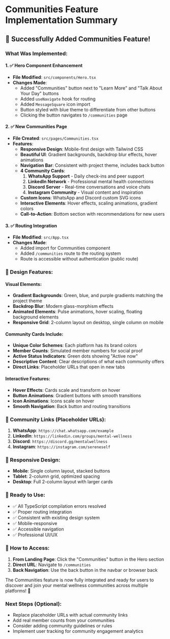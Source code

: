 # Communities Feature Implementation Summary

## 🎉 **Successfully Added Communities Feature!**

### **What Was Implemented:**

#### **1. ✅ Hero Component Enhancement**

- **File Modified**: `src/components/Hero.tsx`
- **Changes Made**:
  - Added "Communities" button next to "Learn More" and "Talk About Your Day" buttons
  - Added `useNavigate` hook for routing
  - Added `MessageSquare` icon import
  - Button styled with blue theme to differentiate from other buttons
  - Clicking the button navigates to `/communities` page

#### **2. ✅ New Communities Page**

- **File Created**: `src/pages/Communities.tsx`
- **Features**:
  - **Responsive Design**: Mobile-first design with Tailwind CSS
  - **Beautiful UI**: Gradient backgrounds, backdrop blur effects, hover animations
  - **Navigation Bar**: Consistent with project theme, includes back button
  - **4 Community Cards**:
    1. **WhatsApp Support** - Daily check-ins and peer support
    2. **LinkedIn Network** - Professional mental health connections
    3. **Discord Server** - Real-time conversations and voice chats
    4. **Instagram Community** - Visual content and inspiration
  - **Custom Icons**: WhatsApp and Discord custom SVG icons
  - **Interactive Elements**: Hover effects, scaling animations, gradient colors
  - **Call-to-Action**: Bottom section with recommendations for new users

#### **3. ✅ Routing Integration**

- **File Modified**: `src/App.tsx`
- **Changes Made**:
  - Added import for Communities component
  - Added `/communities` route to the routing system
  - Route is accessible without authentication (public route)

### **🎨 Design Features:**

#### **Visual Elements:**

- **Gradient Backgrounds**: Green, blue, and purple gradients matching the project theme
- **Backdrop Blur**: Modern glass-morphism effects
- **Animated Elements**: Pulse animations, hover scaling, floating background elements
- **Responsive Grid**: 2-column layout on desktop, single column on mobile

#### **Community Cards Include:**

- **Unique Color Schemes**: Each platform has its brand colors
- **Member Counts**: Simulated member numbers for social proof
- **Active Status Indicators**: Green dots showing "Active now"
- **Descriptive Content**: Clear descriptions of what each community offers
- **Direct Links**: Placeholder URLs that open in new tabs

#### **Interactive Features:**

- **Hover Effects**: Cards scale and transform on hover
- **Button Animations**: Gradient buttons with smooth transitions
- **Icon Animations**: Icons scale on hover
- **Smooth Navigation**: Back button and routing transitions

### **🔗 Community Links (Placeholder URLs):**

1. **WhatsApp**: `https://chat.whatsapp.com/example`
2. **LinkedIn**: `https://linkedin.com/groups/mental-wellness`
3. **Discord**: `https://discord.gg/mentalwellness`
4. **Instagram**: `https://instagram.com/sereneself`

### **📱 Responsive Design:**

- **Mobile**: Single column layout, stacked buttons
- **Tablet**: 2-column grid, optimized spacing
- **Desktop**: Full 2-column layout with larger cards

### **🚀 Ready to Use:**

- ✅ All TypeScript compilation errors resolved
- ✅ Proper routing integration
- ✅ Consistent with existing design system
- ✅ Mobile-responsive
- ✅ Accessible navigation
- ✅ Professional UI/UX

### **🔗 How to Access:**

1. **From Landing Page**: Click the "Communities" button in the Hero section
2. **Direct URL**: Navigate to `/communities`
3. **Back Navigation**: Use the back button in the navbar or browser back

The Communities feature is now fully integrated and ready for users to discover and join your mental wellness communities across multiple platforms! 🎊

### **Next Steps (Optional):**

- Replace placeholder URLs with actual community links
- Add real member counts from your communities
- Consider adding community guidelines or rules
- Implement user tracking for community engagement analytics
